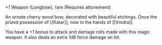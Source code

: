 +1 Weapon (Longbow), rare (Requires attunement) 

An ornate cherry wood bow, decorated with beautiful etchings. Once the prized possession of [[Katar]], now in the hands of [[Vindra]]. 

You have a +1 bonus to attack and damage rolls made with this magic weapon. It also deals an extra 1d6 force damage on hit.